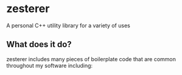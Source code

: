 # zesterer
A personal C++ utility library for a variety of uses

## What does it do?

zesterer includes many pieces of boilerplate code that are common throughout my software including:
